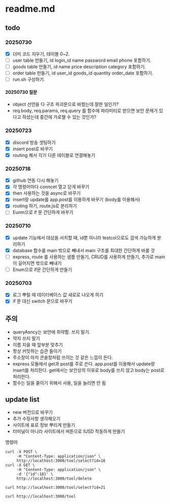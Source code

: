 # readme.md

## todo

### 20250730

- [x] 더미 코드 지우기, 테이블 0~2.
- [ ] user table 만들기, id login_id name password email phone 포함하기.
- [ ] goods table 만들기, id name price description category 포함하기.
- [ ] order table 만들기, id user_id goods_id quantity order_date 포함하기.
- [ ] run.sh 구성하기.

#### 20250730 질문

- object 선언을 다 구조 파괴문으로 바꿨는데 잘한 일인가?
- req.body, req.params, req.query 를 함수에 파라미터로 받으면 보안 문제가 있다고 하셨는데 중간에 가로챌 수 있는 것인가?

### 20250723

- [x] discord 방송 셋팅하기
- [x] insert post로 바꾸기
- [x] routing 해서 각기 다른 테이블로 연결해놓기

### 20250718

- [x] github 연동 다시 해놓기
- [x] 각 명령어마다 conncet 열고 닫게 바꾸기
- [x] then 사용하는 것을 async로 바꾸기
- [x] insert랑 update를 app.post를 이용하게 바꾸기 (body를 이용해서)
- [x] routing 하기, route.js로 분리하기
- [ ] Eunm으로 if 문 간단하게 바꾸기

### 20250710

- [x] update 기능에서 대상을 서치할 때, id뿐 아니라 testcol으로도 검색 가능하게 분리하기
- [x] database 함수를 main 밖으로 빼내서 main 구조를 최대한 간단하게 바꿀 것
- [ ] express, route 를 사용하는 샘플 만들기, CRUD를 사용하게 만들기, 추가로 main이 길어지면 밖으로 빼내기
- [ ] Enum으로 if문 간단하게 만들기

### 20250703

- [x] 로그 뿌릴 때 데이터베이스 값 새로로 나오게 하기
- [x] if 문 대신 switch 문으로 바꾸기

## 주의

- queryAsncy는 보안에 취약함. 쓰지 말기.
- 약자 쓰지 말기
- 이름 지을 때 앞부분 맞추기
- 항상 커밋하는 습관 들이기
- 주소창이 마치 콘솔창처럼 쓰이는 것 같은 느낌이 든다.
- express 모듈에서 get과 post를 주로 쓴다. app.post를 이용해서 update랑 insert를 처리한다. get에서는 보안상의 이유로 body를 쓰지 않고 body는 post로 처리한다.
- 함수는 일을 줄이기 위해서 사용, 일을 늘리면 안 됨

## update list

- new 버전으로 바꾸기
- 추가 수정사항 생각해오기
- 사이트에 표로 정보 뿌리게 만들기
- 터미널이 아니라 사이트에서 버튼으로 IUSD 작동하게 만들기

명령어

```shell
curl -X POST \
     -H "Content-Type: application/json" \
     http://localhost:3000/tool/select?id=18
curl -X GET \
     -H "Content-Type: application/json" \
     -d '{"id":18}' \
     http://localhost:3000/tool/delete

curl http://localhost:3000/tool/select?id=21

curl http://localhost:3000/tool
```

